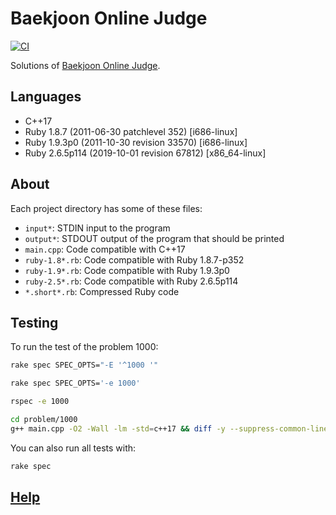 # Baekjoon Online Judge

[![CI](https://github.com/yous/acmicpc-net/actions/workflows/main.yml/badge.svg?branch=master)](https://github.com/yous/acmicpc-net/actions/workflows/main.yml)

Solutions of [Baekjoon Online Judge][].

## Languages

- C++17
- Ruby 1.8.7 (2011-06-30 patchlevel 352) [i686-linux]
- Ruby 1.9.3p0 (2011-10-30 revision 33570) [i686-linux]
- Ruby 2.6.5p114 (2019-10-01 revision 67812) [x86_64-linux]

## About

Each project directory has some of these files:

- `input*`: STDIN input to the program
- `output*`: STDOUT output of the program that should be printed
- `main.cpp`: Code compatible with C++17
- `ruby-1.8*.rb`: Code compatible with Ruby 1.8.7-p352
- `ruby-1.9*.rb`: Code compatible with Ruby 1.9.3p0
- `ruby-2.5*.rb`: Code compatible with Ruby 2.6.5p114
- `*.short*.rb`: Compressed Ruby code

## Testing

To run the test of the problem 1000:

``` sh
rake spec SPEC_OPTS="-E '^1000 '"
```

``` sh
rake spec SPEC_OPTS='-e 1000'
```

``` sh
rspec -e 1000
```

``` sh
cd problem/1000
g++ main.cpp -O2 -Wall -lm -std=c++17 && diff -y --suppress-common-lines output <(./a.out < input)
```

You can also run all tests with:

``` sh
rake spec
```

## [Help][]

[Baekjoon Online Judge]: https://www.acmicpc.net
[Help]: https://www.acmicpc.net/help/judge
